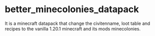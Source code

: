 # better_minecolonies_datapack
It is a minecraft datapack that change the civitenname, loot table and recipes to the vanilla 1.20.1 minecraft and its mods  minecolonies.
